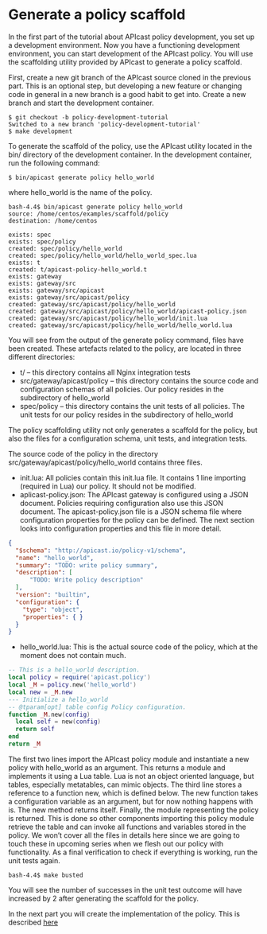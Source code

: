 # Generate a policy scaffold
In the first part of the tutorial about APIcast policy development, you set up a development environment. Now you have a functioning development environment, you can start development of the APIcast policy. You will use the scaffolding utility provided by APIcast to generate a policy scaffold.

First, create a new git branch of the APIcast source cloned in the previous part. This is an optional step, but developing a new feature or changing code in general in a new branch is a good habit to get into. Create a new branch and start the development container.

```shell
$ git checkout -b policy-development-tutorial
Switched to a new branch 'policy-development-tutorial'
$ make development
```

To generate the scaffold of the policy, use the APIcast utility located in the bin/ directory of the development container.
In the development container, run the following command:

```shell
$ bin/apicast generate policy hello_world
```

where hello_world is the name of the policy.

```shell
bash-4.4$ bin/apicast generate policy hello_world
source: /home/centos/examples/scaffold/policy
destination: /home/centos

exists: spec
exists: spec/policy
created: spec/policy/hello_world
created: spec/policy/hello_world/hello_world_spec.lua
exists: t
created: t/apicast-policy-hello_world.t
exists: gateway
exists: gateway/src
exists: gateway/src/apicast
exists: gateway/src/apicast/policy
created: gateway/src/apicast/policy/hello_world
created: gateway/src/apicast/policy/hello_world/apicast-policy.json
created: gateway/src/apicast/policy/hello_world/init.lua
created: gateway/src/apicast/policy/hello_world/hello_world.lua
```

You will see from the output of the generate policy command, files have been created. These artefacts related to the policy, are located in three different directories:

* t/ – this directory contains all Nginx integration tests
* src/gateway/apicast/policy – this directory contains the source code and configuration schemas of all policies. Our policy resides in the subdirectory of hello_world
* spec/policy – this directory contains the unit tests of all policies. The unit tests for our policy resides in the subdirectory of hello_world

The policy scaffolding utility not only generates a scaffold for the policy, but also the files for a configuration schema, unit tests, and integration tests.

The source code of the policy in the directory src/gateway/apicast/policy/hello_world contains three files.

* init.lua: All policies contain this init.lua file. It contains 1 line importing (required in Lua) our policy. It should not be modified.
* aplicast-policy.json: The APIcast gateway is configured using a JSON document. Policies requiring configuration also use this JSON document. The apicast-policy.json file is a JSON schema file where configuration properties for the policy can be defined. The next section looks into configuration properties and this file in more detail.
```json
{
  "$schema": "http://apicast.io/policy-v1/schema",
  "name": "hello_world",
  "summary": "TODO: write policy summary",
  "description": [
      "TODO: Write policy description"
  ],
  "version": "builtin",
  "configuration": {
    "type": "object",
    "properties": { }
  }
}
```
* hello_world.lua: This is the actual source code of the policy, which at the moment does not contain much.
```lua
-- This is a hello_world description.
local policy = require('apicast.policy')
local _M = policy.new('hello_world')
local new = _M.new
--- Initialize a hello_world
-- @tparam[opt] table config Policy configuration.
function _M.new(config)
  local self = new(config)
  return self
end
return _M
```

The first two lines import the APIcast policy module and instantiate a new policy with hello_world as an argument. This returns a module and implements it using a Lua table. Lua is not an object oriented language, but tables, especially metatables, can mimic objects. The third line stores a reference to a function new, which is defined below. The new function takes a configuration variable as  an argument, but for now nothing happens with is. The new method returns itself. Finally, the module representing the policy is returned. This is done so other components importing this policy module retrieve the table and can invoke all functions and variables stored in the policy.
We won’t cover all the files in details here since we are going to touch these in upcoming series when we flesh out our policy with functionality.
As a final verification to check if everything is working, run the unit tests again.

```
bash-4.4$ make busted
```

You will see the number of successes in the unit test outcome will have increased by 2 after generating the scaffold for the policy.

In the next part you will create the implementation of the policy. This is described [here](POLICY_IMPLEMENTATION.md)
